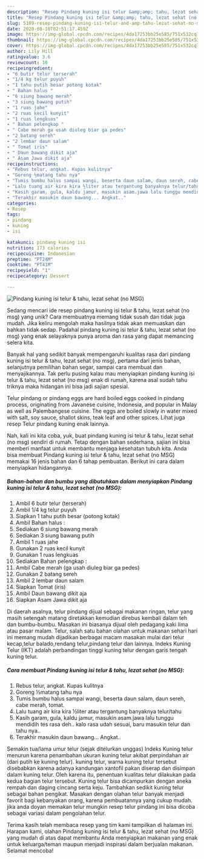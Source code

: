 ```yaml
---
description: "Resep Pindang kuning isi telur &amp;amp; tahu, lezat sehat (no MSG) yang Sempurna"
title: "Resep Pindang kuning isi telur &amp;amp; tahu, lezat sehat (no MSG) yang Sempurna"
slug: 5109-resep-pindang-kuning-isi-telur-and-amp-tahu-lezat-sehat-no-msg-yang-sempurna
date: 2020-08-10T02:51:17.459Z
image: https://img-global.cpcdn.com/recipes/4da17253bb25e585/751x532cq70/pindang-kuning-isi-telur-tahu-lezat-sehat-no-msg-foto-resep-utama.jpg
thumbnail: https://img-global.cpcdn.com/recipes/4da17253bb25e585/751x532cq70/pindang-kuning-isi-telur-tahu-lezat-sehat-no-msg-foto-resep-utama.jpg
cover: https://img-global.cpcdn.com/recipes/4da17253bb25e585/751x532cq70/pindang-kuning-isi-telur-tahu-lezat-sehat-no-msg-foto-resep-utama.jpg
author: Lily Hill
ratingvalue: 3.6
reviewcount: 10
recipeingredient:
- "6 butir telur terserah"
- "1/4 kg telur puyuh"
- "1 tahu putih besar potong kotak"
- " Bahan halus "
- "6 siung bawang merah"
- "3 siung bawang putih"
- "1 ruas jahe"
- "2 ruas kecil kunyit"
- "1 ruas lengkuas"
- " Bahan pelengkap "
- " Cabe merah ga usah diuleg biar ga pedes"
- "2 batang sereh"
- "2 lembar daun salam"
- " Tomat iris"
- " Daun bawang dikit aja"
- " Asam Jawa dikit aja"
recipeinstructions:
- "Rebus telur, angkat. Kupas kulitnya"
- "Goreng ½matang tahu nya"
- "Tumis bumbu halus sampai wangi, beserta daun salam, daun sereh, cabe merah, tomat."
- "Lalu tuang air kira kira ½liter atau tergantung banyaknya telur/tahu"
- "Kasih garam, gula, kaldu jamur, masukin asam.jawa lalu tunggu mendidih tes rasa deh.. kalo rasa udah sesuai, baru masukin telur dan tahu nya.."
- "Terakhir masukin daun bawang... Angkat.."
categories:
- Resep
tags:
- pindang
- kuning
- isi

katakunci: pindang kuning isi 
nutrition: 173 calories
recipecuisine: Indonesian
preptime: "PT24M"
cooktime: "PT41M"
recipeyield: "1"
recipecategory: Dessert

---
```



![Pindang kuning isi telur &amp; tahu, lezat sehat (no MSG)](https://img-global.cpcdn.com/recipes/4da17253bb25e585/751x532cq70/pindang-kuning-isi-telur-tahu-lezat-sehat-no-msg-foto-resep-utama.jpg)

Sedang mencari ide resep pindang kuning isi telur &amp; tahu, lezat sehat (no msg) yang unik? Cara membuatnya memang tidak susah dan tidak juga mudah. Jika keliru mengolah maka hasilnya tidak akan memuaskan dan bahkan tidak sedap. Padahal pindang kuning isi telur &amp; tahu, lezat sehat (no msg) yang enak selayaknya punya aroma dan rasa yang dapat memancing selera kita.

Banyak hal yang sedikit banyak mempengaruhi kualitas rasa dari pindang kuning isi telur &amp; tahu, lezat sehat (no msg), pertama dari jenis bahan, selanjutnya pemilihan bahan segar, sampai cara membuat dan menyajikannya. Tak perlu pusing kalau mau menyiapkan pindang kuning isi telur &amp; tahu, lezat sehat (no msg) enak di rumah, karena asal sudah tahu triknya maka hidangan ini bisa jadi sajian spesial.

Telur pindang or pindang eggs are hard boiled eggs cooked in pindang process, originating from Javanese cuisine, Indonesia, and popular in Malay as well as Palembangese cuisine. The eggs are boiled slowly in water mixed with salt, soy sauce, shallot skins, teak leaf and other spices. Lihat juga resep Telur pindang kuning enak lainnya.


Nah, kali ini kita coba, yuk, buat pindang kuning isi telur &amp; tahu, lezat sehat (no msg) sendiri di rumah. Tetap dengan bahan sederhana, sajian ini bisa memberi manfaat untuk membantu menjaga kesehatan tubuh kita. Anda bisa membuat Pindang kuning isi telur &amp; tahu, lezat sehat (no MSG) memakai 16 jenis bahan dan 6 tahap pembuatan. Berikut ini cara dalam menyiapkan hidangannya.

<!--inarticleads1-->

##### Bahan-bahan dan bumbu yang dibutuhkan dalam menyiapkan Pindang kuning isi telur &amp; tahu, lezat sehat (no MSG):

1. Ambil 6 butir telur (terserah)
1. Ambil 1/4 kg telur puyuh
1. Siapkan 1 tahu putih besar (potong kotak)
1. Ambil  Bahan halus :
1. Sediakan 6 siung bawang merah
1. Sediakan 3 siung bawang putih
1. Ambil 1 ruas jahe
1. Gunakan 2 ruas kecil kunyit
1. Gunakan 1 ruas lengkuas
1. Sediakan  Bahan pelengkap :
1. Ambil  Cabe merah (ga usah diuleg biar ga pedes)
1. Gunakan 2 batang sereh
1. Ambil 2 lembar daun salam
1. Siapkan  Tomat (iris)
1. Ambil  Daun bawang dikit aja
1. Siapkan  Asam Jawa dikit aja


Di daerah asalnya, telur pindang dijual sebagai makanan ringan, telur yang masih setengah matang diretakkan kemudian direbus kembali dalam teh dan bumbu-bumbu. Masakan ini biasanya dijual oleh pedagang kaki lima atau pasar malam. Telur, salah satu bahan olahan untuk makanan sehari hari ini memang mudah dijadikan berbagai macam masakan mulai dari telur kecap,telur balado,rendang telur,pindang telur dan lainnya. Indeks Kuning Telur (IKT) adalah perbandingan tinggi kuning telur dengan garis tengah kuning telur. 

<!--inarticleads2-->

##### Cara membuat Pindang kuning isi telur &amp; tahu, lezat sehat (no MSG):

1. Rebus telur, angkat. Kupas kulitnya
1. Goreng ½matang tahu nya
1. Tumis bumbu halus sampai wangi, beserta daun salam, daun sereh, cabe merah, tomat.
1. Lalu tuang air kira kira ½liter atau tergantung banyaknya telur/tahu
1. Kasih garam, gula, kaldu jamur, masukin asam.jawa lalu tunggu mendidih tes rasa deh.. kalo rasa udah sesuai, baru masukin telur dan tahu nya..
1. Terakhir masukin daun bawang... Angkat..


Semakin tua/lama umur telur (sejak ditelurkan unggas) Indeks Kuning telur menurun karena penambahan ukuran kuning telur akibat perpindahan air (dari putih ke kuning telur). kuning telur, warna kuning telur tersebut disebabkan karena adanya kandungan xantofil pakan diserap dan disimpan dalam kuning telur. Oleh karena itu, penentuan kualitas telur dilakukan pada kedua bagian telur tersebut. Kuning telur bisa dicampurkan dengan aneka rempah dan daging cincang serta keju. Tambahkan sedikit kuning telur sebagai bahan pengikat. Masakan dengan olahan telur banyak menjadi favorit bagi kebanyakan orang, karena pembuatannya yang cukup mudah. jika anda doyan memakan telur mungkin resep telur pindang ini bisa dicoba sebagai variasi dalam pengolahan telur. 

Terima kasih telah membaca resep yang tim kami tampilkan di halaman ini. Harapan kami, olahan Pindang kuning isi telur &amp; tahu, lezat sehat (no MSG) yang mudah di atas dapat membantu Anda menyiapkan makanan yang enak untuk keluarga/teman maupun menjadi inspirasi dalam berjualan makanan. Selamat mencoba!
